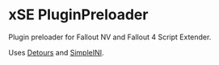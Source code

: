 # xSE PluginPreloader
Plugin preloader for Fallout NV and Fallout 4 Script Extender.

Uses [Detours](https://github.com/Nukem9/detours) and [SimpleINI](https://github.com/brofield/simpleini).
